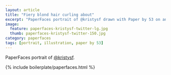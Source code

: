 ```yaml
---
layout: article
title: "Fiery blond hair curling about"
excerpt: "PaperFaces portrait of @kristysf drawn with Paper by 53 on an iPad."
image: 
  feature: paperfaces-kristysf-twitter-lg.jpg
  thumb: paperfaces-kristysf-twitter-150.jpg
category: paperfaces
tags: [portrait, illustration, paper by 53]
---
```


PaperFaces portrait of [@kristysf](http://twitter.com/kristysf).

{% include boilerplate/paperfaces.html %}